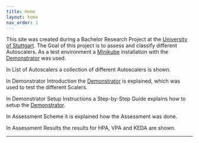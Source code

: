 ```yaml
---
title: Home
layout: home
nav_order: 1
---
```

This site was created during a Bachelor Research Project at the [University of Stuttgart]. The Goal of this project is to assess and classify different Autoscalers. As a test environment a [Minikube] installation with the [Demonstrator] was used.

In List of Autoscalers a collection of different Autoscalers is shown.

In Demonstrator Introduction the [Demonstrator] is explained, which was used to test the different Scalers.

In Demonstrator Setup Instructions a Step-by-Step Guide explains how to setup the [Demonstrator].

In Assessment Scheme it is explained how the Assessment was done.

In Assessment Results the results for HPA, VPA and KEDA are shown.

---

[University of Stuttgart]: https://www.uni-stuttgart.de/
[Minikube]: https://minikube.sigs.k8s.io/docs/
[Demonstrator]: https://github.com/boschresearch/remote_measuring/tree/master